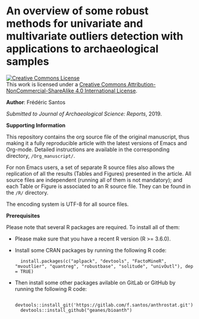 An overview of some robust methods for univariate and multivariate outliers detection with applications to archaeological samples
=================================================================================================================================

<a rel="license" href="http://creativecommons.org/licenses/by-nc-sa/4.0/"><img alt="Creative Commons License" style="border-width:0" src="https://i.creativecommons.org/l/by-nc-sa/4.0/88x31.png" /></a><br />This work is licensed under a <a rel="license" href="http://creativecommons.org/licenses/by-nc-sa/4.0/">Creative Commons Attribution-NonCommercial-ShareAlike 4.0 International License</a>.

**Author**: Frédéric Santos

*Submitted to Journal of Archaeological Science: Reports*, 2019.

**Supporting Information**

This repository contains the org source file of the original manuscript, thus making it a fully reproducible article with the latest versions of Emacs and Org-mode. Detailed instructions are available in the corresponding directory, `/Org_manuscript/`.

For non Emacs users, a set of separate R source files also allows the replication of all the results (Tables and Figures) presented in the article. All source files are independent (running all of them is not mandatory); and each Table or Figure is associated to an R source file. They can be found in the `/R/` directory.

The encoding system is UTF-8 for all source files.

**Prerequisites**

Please note that several R packages are required. To install all of them:
- Please make sure that you have a recent R version (R >= 3.6.0).
- Install some CRAN packages by running the following R code:
    
        install.packages(c("aplpack", "devtools", "FactoMineR", "mvoutlier", "quantreg", "robustbase", "solitude", "univOutl"), dep = TRUE)
    
- Then install some other packages avilable on GitLab or GitHub by running the following R code:

        devtools::install_git('https://gitlab.com/f.santos/anthrostat.git')
        devtools::install_github("geanes/bioanth")
